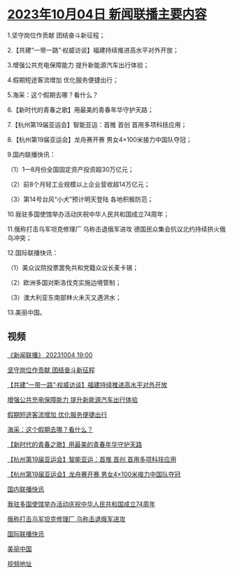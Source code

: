# [2023年10月04日 新闻联播主要内容](https://tv.cctv.com/lm/xwlb/day/20231004.shtml)

1.坚守岗位作贡献 团结奋斗新征程；

2.【共建“一带一路”·权威访谈】福建持续推进高水平对外开放；

3.增强公共充电保障能力 提升新能源汽车出行体验；

4.假期短途客流增加 优化服务便捷出行；

5.海采：这个假期去哪？看什么？

6.【新时代的青春之歌】用最美的青春年华守护天路；

7.【杭州第19届亚运会】智能亚运：首推 首创 首用多项科技应用；

8.【杭州第19届亚运会】龙舟赛开赛 男女4×100米接力中国队夺冠；

9.国内联播快讯：

（1）1—8月份全国固定资产投资超30万亿元；

（2）前8个月轻工业规模以上企业营收超14万亿元；

（3）第14号台风“小犬”预计明天登陆 各地积极防范；

10.我驻多国使馆举办活动庆祝中华人民共和国成立74周年；

11.俄称打击乌军坦克修理厂 乌称击退俄军进攻 德国民众集会抗议北约持续拱火俄乌冲突；

12.国际联播快讯：

（1）美众议院投票罢免共和党籍众议长麦卡锡；

（2）欧洲多国对斯洛伐克实施边境管制；

（3）澳大利亚东南部林火未灭又遇洪水；

13.美丽中国。

## 视频

[《新闻联播》 20231004 19:00](https://tv.cctv.com/2023/10/04/VIDEEKi4U5MOshEiGfHMiw5e231004.shtml)

[坚守岗位作贡献 团结奋斗新征程](https://tv.cctv.com/2023/10/04/VIDEQPCslWheLQb1e1cFBZrn231004.shtml)

[【共建“一带一路”·权威访谈】福建持续推进高水平对外开放](https://tv.cctv.com/2023/10/04/VIDEbAhyBpZ6T9BMrCfGn5fT231004.shtml)

[增强公共充电保障能力 提升新能源汽车出行体验](https://tv.cctv.com/2023/10/04/VIDEAJzMkZMtq7Z6XEKYz3oL231004.shtml)

[假期短途客流增加 优化服务便捷出行](https://tv.cctv.com/2023/10/04/VIDEl5bslR6qzLMvRXAQWvCt231004.shtml)

[海采：这个假期去哪？看什么？](https://tv.cctv.com/2023/10/04/VIDEf2DBXsElrbYBmBvpDhhm231004.shtml)

[【新时代的青春之歌】用最美的青春年华守护天路](https://tv.cctv.com/2023/10/04/VIDERMhFC6BYmK3qhVSmBakM231004.shtml)

[【杭州第19届亚运会】智能亚运：首推 首创 首用多项科技应用](https://tv.cctv.com/2023/10/04/VIDEqKYWPkAAlKGeY5GarEL5231004.shtml)

[【杭州第19届亚运会】龙舟赛开赛 男女4×100米接力中国队夺冠](https://tv.cctv.com/2023/10/04/VIDEZGvHB1XdAEfHMPrDhbaO231004.shtml)

[国内联播快讯](https://tv.cctv.com/2023/10/04/VIDEMOeYxcWnLRuH9vDyEsKi231004.shtml)

[我驻多国使馆举办活动庆祝中华人民共和国成立74周年](https://tv.cctv.com/2023/10/04/VIDEWhgIDDU7ge09fcLm4bfE231004.shtml)

[俄称打击乌军坦克修理厂 乌称击退俄军进攻](https://tv.cctv.com/2023/10/04/VIDEbHEULORHIEEnTEy78FpD231004.shtml)

[国际联播快讯](https://tv.cctv.com/2023/10/04/VIDEIdIYkIwOIHKKKkT97gfj231004.shtml)

[美丽中国](https://tv.cctv.com/2023/10/04/VIDEXJLIvAtbvxikd6PKSnk1231004.shtml)

[视频地址](https://tv.cctv.com/lm/xwlb/day/20231004.shtml) 

